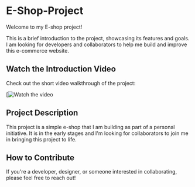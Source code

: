 # E-Shop-Project


Welcome to my E-shop project!

This is a brief introduction to the project, showcasing its features and goals. I am looking for developers and collaborators to help me build and improve this e-commerce website.

## Watch the Introduction Video

Check out the short video walkthrough of the project:

[![Watch the video](https://www.youtube.com/watch?v=5g3jvYugzdU)

## Project Description

This project is a simple e-shop that I am building as part of a personal initiative. It is in the early stages and I'm looking for collaborators to join me in bringing this project to life.

## How to Contribute

If you're a developer, designer, or someone interested in collaborating, please feel free to reach out!
